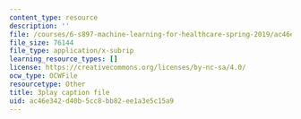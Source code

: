 ```yaml
---
content_type: resource
description: ''
file: /courses/6-s897-machine-learning-for-healthcare-spring-2019/ac46e342d40b5cc8bb82ee1a3e5c15a9_zdotUAxiPGM.vtt
file_size: 76144
file_type: application/x-subrip
learning_resource_types: []
license: https://creativecommons.org/licenses/by-nc-sa/4.0/
ocw_type: OCWFile
resourcetype: Other
title: 3play caption file
uid: ac46e342-d40b-5cc8-bb82-ee1a3e5c15a9
---
```

